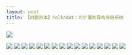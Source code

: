 ```yaml
---
layout: post
title: 【时戳资本】Polkadot：可扩展的异构多链系统
---
```

![](https://raw.githubusercontent.com/shichuo/res2018/master/ab13/01.jpg)

<!-- more -->

![](https://raw.githubusercontent.com/shichuo/res2018/master/ab13/02.jpg)
![](https://raw.githubusercontent.com/shichuo/res2018/master/ab13/03.jpg)
![](https://raw.githubusercontent.com/shichuo/res2018/master/ab13/04.jpg)
![](https://raw.githubusercontent.com/shichuo/res2018/master/ab13/05.jpg)
![](https://raw.githubusercontent.com/shichuo/res2018/master/ab13/06.jpg)
![](https://raw.githubusercontent.com/shichuo/res2018/master/ab13/07.jpg)
![](https://raw.githubusercontent.com/shichuo/res2018/master/ab13/08.jpg)
![](https://raw.githubusercontent.com/shichuo/res2018/master/ab13/09.jpg)
![](https://raw.githubusercontent.com/shichuo/res2018/master/ab13/10.jpg)
![](https://raw.githubusercontent.com/shichuo/res2018/master/ab13/11.jpg)
![](https://raw.githubusercontent.com/shichuo/res2018/master/ab13/12.jpg)
![](https://raw.githubusercontent.com/shichuo/res2018/master/ab13/13.jpg)
![](https://raw.githubusercontent.com/shichuo/res2018/master/ab13/14.jpg)
![](https://raw.githubusercontent.com/shichuo/res2018/master/ab13/15.jpg)
![](https://raw.githubusercontent.com/shichuo/res2018/master/ab13/16.jpg)
![](https://raw.githubusercontent.com/shichuo/res2018/master/ab13/17.jpg)
